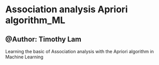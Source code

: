 # Association analysis Apriori algorithm_ML

## @Author: Timothy Lam

Learning the basic of Association analysis with the Apriori algorithm in Machine Learning